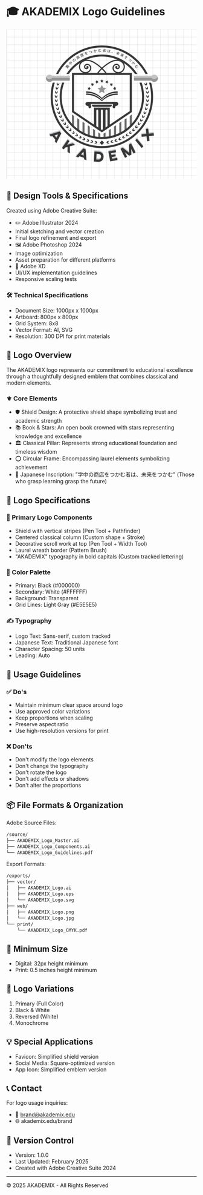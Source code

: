 # 🎓 AKADEMIX Logo Guidelines
![AKADEMIX Logo](logo.png)
## 🎨 Design Tools & Specifications
Created using Adobe Creative Suite:
- ✏️ Adobe Illustrator 2024
- Initial sketching and vector creation
- Final logo refinement and export
- 🖼️ Adobe Photoshop 2024
- Image optimization
- Asset preparation for different platforms
- 🎯 Adobe XD
- UI/UX implementation guidelines
- Responsive scaling tests

### 🛠️ Technical Specifications
- Document Size: 1000px x 1000px
- Artboard: 800px x 800px
- Grid System: 8x8
- Vector Format: AI, SVG
- Resolution: 300 DPI for print materials

## 🎨 Logo Overview
The AKADEMIX logo represents our commitment to educational excellence through a thoughtfully designed emblem that combines classical and modern elements.

### ⚜️ Core Elements
- 🛡️ Shield Design: A protective shield shape symbolizing trust and academic strength
- 📚 Book & Stars: An open book crowned with stars representing knowledge and excellence
- 🏛️ Classical Pillar: Represents strong educational foundation and timeless wisdom
- ⭕ Circular Frame: Encompassing laurel elements symbolizing achievement
- 🌟 Japanese Inscription: "学中の商店をつかむ者は、未来をつかむ" (Those who grasp learning grasp the future)

## 📏 Logo Specifications

### 🎯 Primary Logo Components
- Shield with vertical stripes (Pen Tool + Pathfinder)
- Centered classical column (Custom shape + Stroke)
- Decorative scroll work at top (Pen Tool + Width Tool)
- Laurel wreath border (Pattern Brush)
- "AKADEMIX" typography in bold capitals (Custom tracked lettering)

### 🎨 Color Palette
- Primary: Black (#000000)
- Secondary: White (#FFFFFF)
- Background: Transparent
- Grid Lines: Light Gray (#E5E5E5)

### ✍️ Typography
- Logo Text: Sans-serif, custom tracked
- Japanese Text: Traditional Japanese font
- Character Spacing: 50 units
- Leading: Auto

## 📐 Usage Guidelines

### ✅ Do's
- Maintain minimum clear space around logo
- Use approved color variations
- Keep proportions when scaling
- Preserve aspect ratio
- Use high-resolution versions for print

### ❌ Don'ts
- Don't modify the logo elements
- Don't change the typography
- Don't rotate the logo
- Don't add effects or shadows
- Don't alter the proportions

## 📦 File Formats & Organization
Adobe Source Files:
```
/source/
├── AKADEMIX_Logo_Master.ai
├── AKADEMIX_Logo_Components.ai
└── AKADEMIX_Logo_Guidelines.pdf
```

Export Formats:
```
/exports/
├── vector/
│   ├── AKADEMIX_Logo.ai
│   ├── AKADEMIX_Logo.eps
│   └── AKADEMIX_Logo.svg
├── web/
│   ├── AKADEMIX_Logo.png
│   └── AKADEMIX_Logo.jpg
└── print/
    └── AKADEMIX_Logo_CMYK.pdf
```

## 📏 Minimum Size
- Digital: 32px height minimum
- Print: 0.5 inches height minimum

## 🎨 Logo Variations
1. Primary (Full Color)
2. Black & White
3. Reversed (White)
4. Monochrome

## 💡 Special Applications
- Favicon: Simplified shield version
- Social Media: Square-optimized version
- App Icon: Simplified emblem version

## 📞 Contact
For logo usage inquiries:
- 📧 brand@akademix.edu
- 🌐 akademix.edu/brand

## 🔄 Version Control
- Version: 1.0.0
- Last Updated: February 2025
- Created with Adobe Creative Suite 2024

---
© 2025 AKADEMIX - All Rights Reserved
